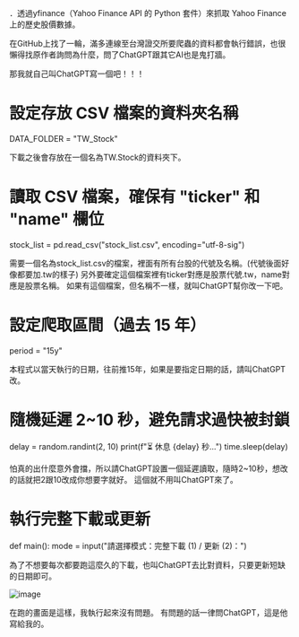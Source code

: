．透過yfinance（Yahoo Finance API 的 Python 套件）來抓取 Yahoo Finance 上的歷史股價數據。

在GitHub上找了一輪，滿多連線至台灣證交所要爬蟲的資料都會執行錯誤，也很懶得找原作者詢問為什麼，問了ChatGPT跟其它AI也是鬼打牆。

那我就自己叫ChatGPT寫一個吧！！！

# 設定存放 CSV 檔案的資料夾名稱
DATA_FOLDER = "TW_Stock"

下載之後會存放在一個名為TW.Stock的資料夾下。

# 讀取 CSV 檔案，確保有 "ticker" 和 "name" 欄位
stock_list = pd.read_csv("stock_list.csv", encoding="utf-8-sig")

需要一個名為stock_list.csv的檔案，裡面有所有台股的代號及名稱。(代號後面好像都要加.tw的樣子)
另外要確定這個檔案裡有ticker對應是股票代號.tw，name對應是股票名稱。
如果有這個檔案，但名稱不一樣，就叫ChatGPT幫你改一下吧。

# 設定爬取區間（過去 15 年）
period = "15y"

本程式以當天執行的日期，往前推15年，如果是要指定日期的話，請叫ChatGPT改。

# **隨機延遲 2~10 秒，避免請求過快被封鎖**
delay = random.randint(2, 10)
print(f"⏳ 休息 {delay} 秒...")
time.sleep(delay)

怕真的出什麼意外會擋，所以請ChatGPT設置一個延遲讀取，隨時2~10秒，想改的話就把2跟10改成你想要字就好。
這個就不用叫ChatGPT來了。

# 執行完整下載或更新
def main():
    mode = input("請選擇模式：完整下載 (1) / 更新 (2)：")

為了不想要每次都要跑這麼久的下載，也叫ChatGPT去比對資料，只要更新短缺的日期即可。

![image](https://github.com/user-attachments/assets/4ba67ea5-5ba8-46fb-80f2-3370e517ebe1)

在跑的畫面是這樣，我執行起來沒有問題。
有問題的話一律問ChatGPT，這是他寫給我的。
